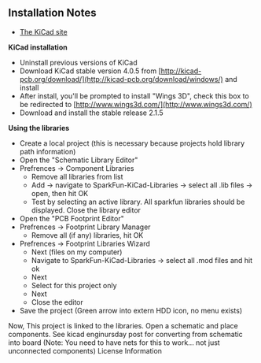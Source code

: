 Installation Notes
----------------

* [The KiCad site](http://kicad-pcb.org/)

**KiCad installation**

* Uninstall previous versions of KiCad
* Download KiCad stable version 4.0.5 from [http://kicad-pcb.org/download/](http://kicad-pcb.org/download/windows/) and install
* After install, you'll be prompted to install "Wings 3D", check this box to be redirected to [http://www.wings3d.com/](http://www.wings3d.com/)
* Download and install the stable release 2.1.5

**Using the libraries**

* Create a local project (this is necessary because projects hold library path information)
* Open the "Schematic Library Editor"
* Prefrences -> Component Libraries
  * Remove all libraries from list
  * Add -> navigate to SparkFun-KiCad-Libraries -> select all .lib files -> open, then hit OK
  * Test by selecting an active library.  All sparkfun libraries should be displayed.  Close the library editor
* Open the "PCB Footprint Editor"
* Prefrences -> Footprint Library Manager
  * Remove all (if any) libraries, hit OK
* Prefrences -> Footprint Libraries Wizard
  * Next (files on my computer)
  * Navigate to SparkFun-KiCad-Libraries -> select all .mod files and hit ok
  * Next
  * Select for this project only
  * Next
  * Close the editor
* Save the project (Green arrow into extern HDD icon, no menu exists)

Now, This project is linked to the libraries.  Open a schematic and place components.  See kicad enginursday post for converting from schematic into board (Note: You need to have nets for this to work... not just unconnected components)
License Information
